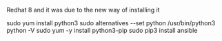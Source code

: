Redhat 8 and it was due to the new way of installing it 

sudo yum install python3
sudo alternatives --set python /usr/bin/python3
python -V
sudo yum -y install python3-pip
sudo pip3 install ansible
